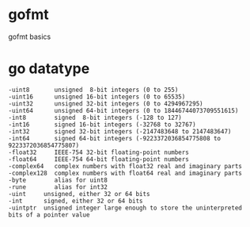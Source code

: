 # gofmt
gofmt basics

# go datatype
    -uint8       unsigned  8-bit integers (0 to 255)
    -uint16      unsigned 16-bit integers (0 to 65535)
    -uint32      unsigned 32-bit integers (0 to 4294967295)
    -uint64      unsigned 64-bit integers (0 to 18446744073709551615)
    -int8        signed  8-bit integers (-128 to 127)
    -int16       signed 16-bit integers (-32768 to 32767)
    -int32       signed 32-bit integers (-2147483648 to 2147483647)
    -int64       signed 64-bit integers (-9223372036854775808 to 9223372036854775807)
    -float32     IEEE-754 32-bit floating-point numbers
    -float64     IEEE-754 64-bit floating-point numbers
    -complex64   complex numbers with float32 real and imaginary parts
    -complex128  complex numbers with float64 real and imaginary parts
    -byte        alias for uint8
    -rune        alias for int32
    -uint     unsigned, either 32 or 64 bits
    -int      signed, either 32 or 64 bits
    -uintptr  unsigned integer large enough to store the uninterpreted bits of a pointer value